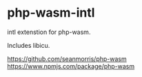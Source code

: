 # php-wasm-intl

intl extenstion for php-wasm.

Includes libicu.

https://github.com/seanmorris/php-wasm
https://www.npmjs.com/package/php-wasm
